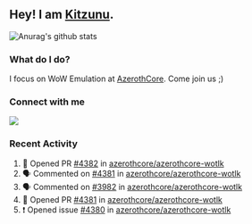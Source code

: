 ## Hey! I am [Kitzunu](https://Github.com/Kitzunu).

![Anurag's github stats](https://github-readme-stats.kitzunu.vercel.app/api?username=Kitzunu&show_icons=true)

### What do I do?

I focus on WoW Emulation at [AzerothCore](https://Github.com/AzerothCore). Come join us ;)

### Connect with me
[![](https://img.shields.io/badge/AzerothCore%20Discord-Connect%20with%20me!-green)](https://discord.com/invite/gkt4y2x)

### Recent Activity

<!--START_SECTION:activity-->
1. 💪 Opened PR [#4382](https://github.com/azerothcore/azerothcore-wotlk/pull/4382) in [azerothcore/azerothcore-wotlk](https://github.com/azerothcore/azerothcore-wotlk)
2. 🗣 Commented on [#4381](https://github.com/azerothcore/azerothcore-wotlk/issues/4381) in [azerothcore/azerothcore-wotlk](https://github.com/azerothcore/azerothcore-wotlk)
3. 🗣 Commented on [#3982](https://github.com/azerothcore/azerothcore-wotlk/issues/3982) in [azerothcore/azerothcore-wotlk](https://github.com/azerothcore/azerothcore-wotlk)
4. 💪 Opened PR [#4381](https://github.com/azerothcore/azerothcore-wotlk/pull/4381) in [azerothcore/azerothcore-wotlk](https://github.com/azerothcore/azerothcore-wotlk)
5. ❗️ Opened issue [#4380](https://github.com/azerothcore/azerothcore-wotlk/issues/4380) in [azerothcore/azerothcore-wotlk](https://github.com/azerothcore/azerothcore-wotlk)
<!--END_SECTION:activity-->
